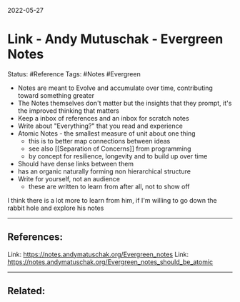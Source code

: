 
2022-05-27
# Link - Andy Mutuschak - Evergreen Notes
Status: #Reference
Tags: #Notes #Evergreen

- Notes are meant to Evolve and accumulate over time, contributing toward something greater
- The Notes themselves don't matter but the insights that they prompt, it's the improved thinking that matters
- Keep a inbox of references and an inbox for scratch notes
- Write about "Everything?" that you read and experience
- Atomic Notes - the smallest measure of unit about one thing
	- this is to better map connections between ideas
	- see also [[Separation of Concerns]] from programming
	- by concept for resilience, longevity and to build up over time
- Should have dense links between them
- has an organic naturally forming non hierarchical structure
- Write for yourself, not an audience
	- these are written to learn from after all, not to show off

I think there is a lot more to learn from him, if I'm willing to go down the rabbit hole and explore his notes

---
## References:
Link: https://notes.andymatuschak.org/Evergreen_notes
Link: https://notes.andymatuschak.org/Evergreen_notes_should_be_atomic

---
## Related:
